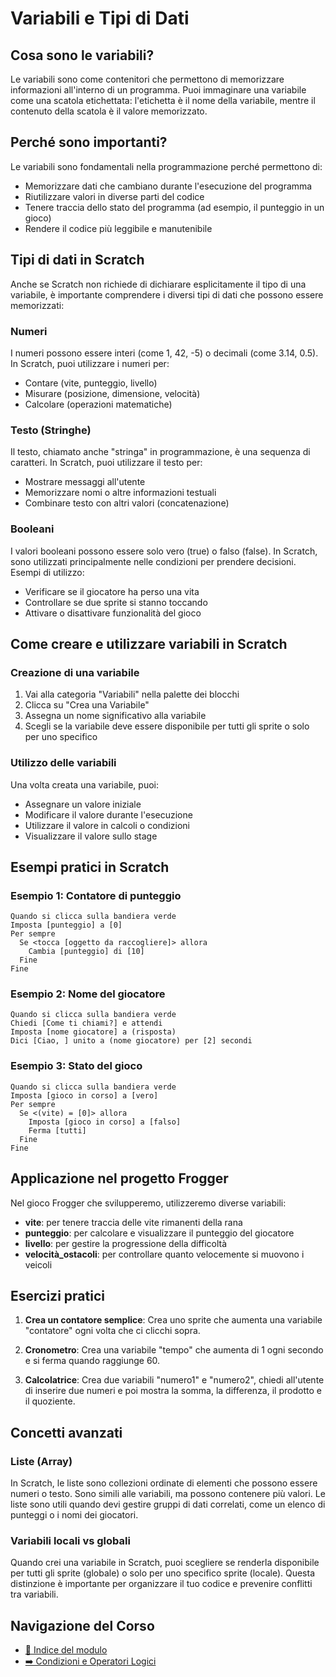 # Variabili e Tipi di Dati

## Cosa sono le variabili?

Le variabili sono come contenitori che permettono di memorizzare informazioni all'interno di un programma. Puoi immaginare una variabile come una scatola etichettata: l'etichetta è il nome della variabile, mentre il contenuto della scatola è il valore memorizzato.

## Perché sono importanti?

Le variabili sono fondamentali nella programmazione perché permettono di:

- Memorizzare dati che cambiano durante l'esecuzione del programma
- Riutilizzare valori in diverse parti del codice
- Tenere traccia dello stato del programma (ad esempio, il punteggio in un gioco)
- Rendere il codice più leggibile e manutenibile

## Tipi di dati in Scratch

Anche se Scratch non richiede di dichiarare esplicitamente il tipo di una variabile, è importante comprendere i diversi tipi di dati che possono essere memorizzati:

### Numeri

I numeri possono essere interi (come 1, 42, -5) o decimali (come 3.14, 0.5). In Scratch, puoi utilizzare i numeri per:

- Contare (vite, punteggio, livello)
- Misurare (posizione, dimensione, velocità)
- Calcolare (operazioni matematiche)

### Testo (Stringhe)

Il testo, chiamato anche "stringa" in programmazione, è una sequenza di caratteri. In Scratch, puoi utilizzare il testo per:

- Mostrare messaggi all'utente
- Memorizzare nomi o altre informazioni testuali
- Combinare testo con altri valori (concatenazione)

### Booleani

I valori booleani possono essere solo vero (true) o falso (false). In Scratch, sono utilizzati principalmente nelle condizioni per prendere decisioni. Esempi di utilizzo:

- Verificare se il giocatore ha perso una vita
- Controllare se due sprite si stanno toccando
- Attivare o disattivare funzionalità del gioco

## Come creare e utilizzare variabili in Scratch

### Creazione di una variabile

1. Vai alla categoria "Variabili" nella palette dei blocchi
2. Clicca su "Crea una Variabile"
3. Assegna un nome significativo alla variabile
4. Scegli se la variabile deve essere disponibile per tutti gli sprite o solo per uno specifico

### Utilizzo delle variabili

Una volta creata una variabile, puoi:

- Assegnare un valore iniziale
- Modificare il valore durante l'esecuzione
- Utilizzare il valore in calcoli o condizioni
- Visualizzare il valore sullo stage

## Esempi pratici in Scratch

### Esempio 1: Contatore di punteggio

```
Quando si clicca sulla bandiera verde
Imposta [punteggio] a [0]
Per sempre
  Se <tocca [oggetto da raccogliere]> allora
    Cambia [punteggio] di [10]
  Fine
Fine
```

### Esempio 2: Nome del giocatore

```
Quando si clicca sulla bandiera verde
Chiedi [Come ti chiami?] e attendi
Imposta [nome giocatore] a (risposta)
Dici [Ciao, ] unito a (nome giocatore) per [2] secondi
```

### Esempio 3: Stato del gioco

```
Quando si clicca sulla bandiera verde
Imposta [gioco in corso] a [vero]
Per sempre
  Se <(vite) = [0]> allora
    Imposta [gioco in corso] a [falso]
    Ferma [tutti]
  Fine
Fine
```

## Applicazione nel progetto Frogger

Nel gioco Frogger che svilupperemo, utilizzeremo diverse variabili:

- **vite**: per tenere traccia delle vite rimanenti della rana
- **punteggio**: per calcolare e visualizzare il punteggio del giocatore
- **livello**: per gestire la progressione della difficoltà
- **velocità_ostacoli**: per controllare quanto velocemente si muovono i veicoli

## Esercizi pratici

1. **Crea un contatore semplice**: Crea uno sprite che aumenta una variabile "contatore" ogni volta che ci clicchi sopra.

2. **Cronometro**: Crea una variabile "tempo" che aumenta di 1 ogni secondo e si ferma quando raggiunge 60.

3. **Calcolatrice**: Crea due variabili "numero1" e "numero2", chiedi all'utente di inserire due numeri e poi mostra la somma, la differenza, il prodotto e il quoziente.

## Concetti avanzati

### Liste (Array)

In Scratch, le liste sono collezioni ordinate di elementi che possono essere numeri o testo. Sono simili alle variabili, ma possono contenere più valori. Le liste sono utili quando devi gestire gruppi di dati correlati, come un elenco di punteggi o i nomi dei giocatori.

### Variabili locali vs globali

Quando crei una variabile in Scratch, puoi scegliere se renderla disponibile per tutti gli sprite (globale) o solo per uno specifico sprite (locale). Questa distinzione è importante per organizzare il tuo codice e prevenire conflitti tra variabili.

## Navigazione del Corso
- [📑 Indice del modulo](./README.md)
- [➡️ Condizioni e Operatori Logici](./02-CondizioniEOperatoriLogici.md)